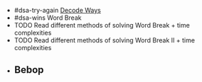 - #dsa-try-again [Decode Ways](https://leetcode.com/problems/decode-ways)
- #dsa-wins Word Break
- TODO Read different methods of solving Word Break + time complexities
- TODO Read different methods of solving Word Break II + time complexities
- Bebop
	-